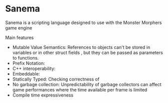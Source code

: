 # Sanema
Sanema is a scripting language designed to use with the Monster Morphers game engine

Main features

- Mutable Value Semantics: References to objects can't be stored in variables or in other struct fields , 
but they can be passed as parameters to functions.   
- Prefix Notation:  
- C++ interoperability: 
- Embeddable: 
- Statically Typed: Checking correctness of  
- No garbage collection: Unpredictability of garbage collectors can affect game performances where the time available 
per frame is limited
- Compile time expressiveness
